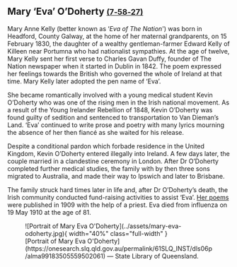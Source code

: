 ## Mary ‘Eva’ O’Doherty <small>[(7‑58‑27)](https://brisbane.discovereverafter.com/profile/31718687 "Go to Memorial Information" )</small>

Mary Anne Kelly (better known as ‘*Eva of The Nation*') was born in Headford, County Galway, at the home of her maternal grandparents, on 15 February 1830, the daughter of a wealthy gentleman-farmer Edward Kelly of Killeen near Portumna who had nationalist sympathies. At the age of twelve, Mary Kelly sent her first verse to Charles Gavan Duffy, founder of The Nation newspaper when it started in Dublin in 1842. The poem expressed her feelings towards the British who governed the whole of Ireland at that time. Mary Kelly later adopted the pen name of ‘Eva’. 

She became romantically involved with a young medical student Kevin O’Doherty who was one of the rising men in the Irish national movement. As a result of the Young Irelander Rebellion of 1848, Kevin O’Doherty was found guilty of sedition and sentenced to transportation to Van Dieman’s Land. ‘Eva’ continued to write prose and poetry with many lyrics mourning the absence of her then fiancé as she waited for his release. 

Despite a conditional pardon which forbade residence in the United Kingdom, Kevin O’Doherty entered illegally into Ireland. A few days later, the couple married in a clandestine ceremony in London. After Dr O’Doherty completed further medical studies, the family with by then three sons migrated to Australia, and made their way to Ipswich and later to Brisbane.

The family struck hard times later in life and, after Dr O’Doherty’s death, the Irish community conducted fund-raising activities to assist ‘Eva’. [Her poems](https://www.oldqldpoetry.com/eva-mary-odoherty) were published in 1909 with the help of a priest. Eva died from influenza on 19 May 1910 at the age of 81.

<figure markdown>
  ![Portrait of Mary Eva O'Doherty](../assets/mary-eva-odoherty.jpg){ width="40%" class="full-width" }
  <figcaption markdown>[Portrait of Mary Eva O'Doherty](https://onesearch.slq.qld.gov.au/permalink/61SLQ_INST/dls06p/alma99183505559502061) — State Library of Queensland.</figcaption>
</figure>
